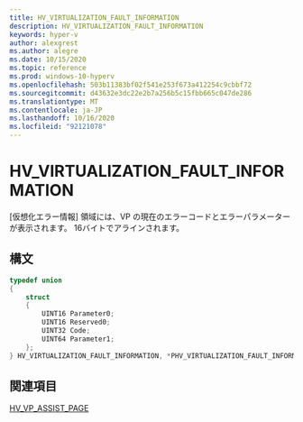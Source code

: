 ```yaml
---
title: HV_VIRTUALIZATION_FAULT_INFORMATION
description: HV_VIRTUALIZATION_FAULT_INFORMATION
keywords: hyper-v
author: alexgrest
ms.author: alegre
ms.date: 10/15/2020
ms.topic: reference
ms.prod: windows-10-hyperv
ms.openlocfilehash: 503b11383bf02f541e253f673a412254c9cbbf72
ms.sourcegitcommit: d43632e3dc22e2b7a256b5c15fbb665c047de286
ms.translationtype: MT
ms.contentlocale: ja-JP
ms.lasthandoff: 10/16/2020
ms.locfileid: "92121078"
---
```

# <a name="hv_virtualization_fault_information"></a>HV_VIRTUALIZATION_FAULT_INFORMATION

[仮想化エラー情報] 領域には、VP の現在のエラーコードとエラーパラメーターが表示されます。 16バイトでアラインされます。

## <a name="syntax"></a>構文

```c
typedef union
{
    struct
    {
        UINT16 Parameter0;
        UINT16 Reserved0;
        UINT32 Code;
        UINT64 Parameter1;
    };
} HV_VIRTUALIZATION_FAULT_INFORMATION, *PHV_VIRTUALIZATION_FAULT_INFORMATION;
 ```

## <a name="see-also"></a>関連項目

 [HV_VP_ASSIST_PAGE](HV_VP_ASSIST_PAGE.md)
